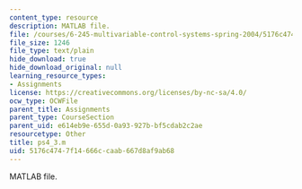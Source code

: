 ```yaml
---
content_type: resource
description: MATLAB file.
file: /courses/6-245-multivariable-control-systems-spring-2004/5176c4747f14666ccaab667d8af9ab68_ps4_3.m
file_size: 1246
file_type: text/plain
hide_download: true
hide_download_original: null
learning_resource_types:
- Assignments
license: https://creativecommons.org/licenses/by-nc-sa/4.0/
ocw_type: OCWFile
parent_title: Assignments
parent_type: CourseSection
parent_uid: e614eb9e-655d-0a93-927b-bf5cdab2c2ae
resourcetype: Other
title: ps4_3.m
uid: 5176c474-7f14-666c-caab-667d8af9ab68
---
```

MATLAB file.